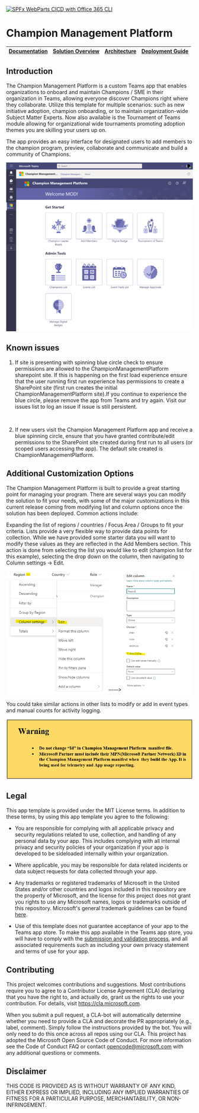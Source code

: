 
[![SPFx WebParts CICD with Office 365 CLI](https://github.com/pankajsurti/my-microsoft-teams-apps-champion-management/actions/workflows/main.yml/badge.svg)](https://github.com/pankajsurti/my-microsoft-teams-apps-champion-management/actions/workflows/main.yml)

# Champion Management Platform 

| [Documentation](https://github.com/OfficeDev/microsoft-teams-apps-champion-management/wiki) | [Solution Overview](https://github.com/OfficeDev/microsoft-teams-apps-champion-management/wiki/Solution-Overview) | [Architecture](https://github.com/OfficeDev/microsoft-teams-apps-champion-management/wiki/Architecture) | [Deployment Guide](https://github.com/OfficeDev/microsoft-teams-apps-champion-management/wiki/Deployment-Guide) | 
| ---- | ---- | ---- | ---- |

## Introduction
The Champion Management Platform is a custom Teams app that enables organizations to onboard and maintain Champions / SME in their organization in Teams, allowing everyone discover Champions right where they collaborate. Utilize this template for multiple scenarios: such as new initiative adoption, champion onboarding, or to maintain organization-wide Subject Matter Experts. Now also available is the Tournament of Teams module allowing for organizational wide tournaments promoting adoption themes you are skilling your users up on.

The app provides an easy interface for designated users to add members to the champion program, preview, collaborate and communicate and build a community of Champions.  <br/>

![CMP Screen](https://github.com/Porkai-Pandian/cmp-local-10132021/blob/main/Images/AddTab_Teams.png)                   


## Known issues

1) If site is presenting with spinning blue circle check to ensure permissions are allowed to the ChampionManagementPlatform sharepoint site. If this is happening on the first load experience ensure that the user running first run experience has permissions to create a SharePoint site (first run creates the initial ChampionManagementPlatform site).If you continue to experience the blue circle, please remove the app from Teams and try again. Visit our issues list to log an issue if issue is still persistent. 

<br/>

2) If new users visit the Champion Management Platform app and receive a blue spinning circle, ensure that you have granted contribute/edit permissions to the SharePoint site created during first run to all users (or scoped users accessing the app). The default site created is ChampionManagementPlatform.



## Additional Customization Options

The Champion Management Platform is built to provide a great starting point for managing your program. There are several ways you can modify the solution to fit your needs, with some of the major customizations in this current release coming from modifying list and column options once the solution has been deployed. Common actions include:

Expanding the list of regions / countries / Focus Area / Groups to fit your criteria. Lists provide a very flexible way to provide data points for collection. While we have provided some starter data you will want to modify these values as they are reflected in the Add Members section. This action is done from selecting the list you would like to edit (champion list for this example), selecting the drop down on the column, then navigating to Column settings -> Edit.
<br/>

![Quick Start Guide](https://github.com/Porkai-Pandian/cmp-local-10132021/blob/main/Images/customization.png) 

You could take similar actions in other lists to modify or add in event types and manual counts for activity logging.
<br/>

![Quick Start Guide](https://github.com/Porkai-Pandian/cmp-local-10132021/blob/main/Images/WarningId.png) 
 
## Legal

This app template is provided under the MIT License terms. In addition to these terms, by using this app template you agree to the following:

- You are responsible for complying with all applicable privacy and security regulations related to use, collection, and handling of any personal data by your app. This includes complying with all internal privacy and security policies of your organization if your app is developed to be sideloaded internally within your organization.

- Where applicable, you may be responsible for data related incidents or data subject requests for data collected through your app.

- Any trademarks or registered trademarks of Microsoft in the United States and/or other countries and logos included in this repository are the property of Microsoft, and the license for this project does not grant you rights to use any Microsoft names, logos or trademarks outside of this repository. Microsoft's general trademark guidelines can be found [here](https://www.microsoft.com/en-us/legal/intellectualproperty/trademarks/usage/general.aspx).

- Use of this template does not guarantee acceptance of your app to the Teams app store. To make this app available in the Teams app store, you will have to comply with the [submission and validation process](https://docs.microsoft.com/en-us/microsoftteams/platform/concepts/deploy-and-publish/appsource/publish), and all associated requirements such as including your own privacy statement and terms of use for your app.

## Contributing

This project welcomes contributions and suggestions. Most contributions require you to agree to a Contributor License Agreement (CLA) declaring that you have the right to, and actually do, grant us the rights to use your contribution. For details, visit https://cla.microsoft.com.

When you submit a pull request, a CLA-bot will automatically determine whether you need to provide a CLA and decorate the PR appropriately (e.g., label, comment). Simply follow the instructions provided by the bot. You will only need to do this once across all repos using our CLA. This project has adopted the Microsoft Open Source Code of Conduct. For more information see the Code of Conduct FAQ or contact opencode@microsoft.com with any additional questions or comments.

## Disclaimer

THIS CODE IS PROVIDED AS IS WITHOUT WARRANTY OF ANY KIND, EITHER EXPRESS OR IMPLIED, INCLUDING ANY IMPLIED WARRANTIES OF FITNESS FOR A PARTICULAR PURPOSE, MERCHANTABILITY, OR NON-INFRINGEMENT.
